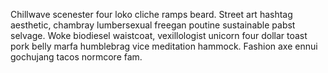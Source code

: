 Chillwave scenester four loko cliche ramps beard. Street art hashtag aesthetic, chambray lumbersexual freegan poutine sustainable pabst selvage. Woke biodiesel waistcoat, vexillologist unicorn four dollar toast pork belly marfa humblebrag vice meditation hammock. Fashion axe ennui gochujang tacos normcore fam.